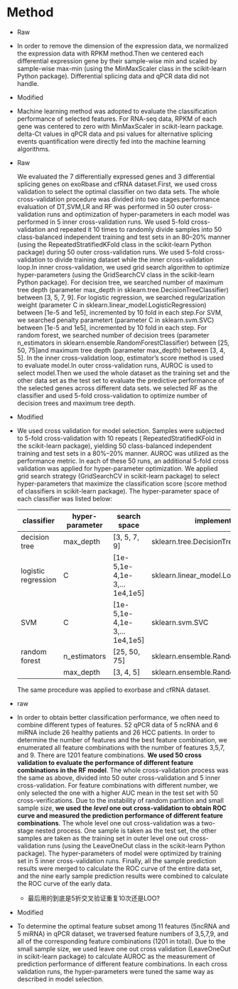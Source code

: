 # Method

- Raw

- In order to remove the dimension of the expression data, we normalized the expression  data with RPKM method.Then we centered each differential expression gene by their sample-wise min and scaled by sample-wise max-min (using the MinMaxScaler class in the scikit-learn Python package). Differential splicing data and qPCR data did not handle.

  

- Modified

- Machine learning method was adopted to evaluate the classification performance of selected features. For RNA-seq data, RPKM of each gene was centered to zero with MinMaxScaler in scikit-learn package. delta-Ct values in qPCR data and psi values for alternative splicing events quantification were directly fed into the machine learning algorithms. 

  

- Raw

  We evaluated the 7 differentially expressed genes and 3 differential splicing genes on exoRbase and cfRNA dataset.First, we used cross validation to select the optimal classifier on two data sets. The whole cross-validation procedure was divided into two stages:performance evaluation of DT,SVM,LR and RF was performed in 50 outer cross-validation runs and optimization of hyper-parameters in each model was performed in 5 inner cross-validation runs. We used 5-fold cross-validation and repeated it 10 times to randomly divide samples into  50 class-balanced independent training and test sets in an 80–20% manner (using the RepeatedStratifiedKFold class in the scikit-learn Python package) during 50 outer cross-validation runs. We used 5-fold cross-validation to divide training dataset while the inner cross-validation loop.In inner cross-validation, we used grid search algorithm to optimize hyper-parameters (using the GridSearchCV class in the scikit-learn Python package). For decision tree, we searched number of maximum tree depth (parameter max_depth in sklearn.tree.DecisionTreeClassifier) between [3, 5, 7, 9]. For logistic regression, we searched regularization weight (parameter C in sklearn.linear_model.LogisticRegression) between [1e-5 and 1e5], incremented by 10 fold in each step.For SVM, we searched penalty parametert (parameter C in sklearn.svm.SVC) between [1e-5 and 1e5], incremented by 10 fold in each step. For random forest, we searched number of decision trees (parameter n_estimators in sklearn.ensemble.RandomForestClassifier) between [25, 50, 75]and maximum tree depth (parameter max_depth) between [3, 4, 5]. In the inner cross-validation loop, estimator’s score method is used to evaluate model.In outer cross-validation runs, AUROC is used to select model.Then we used the whole dataset as the training set and the other data set as the test set to evaluate the predictive performance of the selected genes across different data sets. we selected RF as the classifier and used 5-fold cross-validation to optimize number of decision trees and maximum tree depth.
  
  
  
- Modified

- We used cross validation for model selection. Samples were subjected to 5-fold cross-validation with 10 repeats ( RepeatedStratifiedKFold  in the scikit-learn package), yielding 50 class-balanced independent training and test sets in  a 80%–20% manner. AUROC was utilized as the performance metric. In each of these 50 runs, an additional 5-fold cross validation was applied for hyper-parameter optimization. We applied grid search strategy (GridSearchCV  in scikit-learn package)  to select hyper-parameters that maximize the classification score (score method of classifiers in scikit-learn package). The hyper-parameter space of each classifier was listed below:

  | classifier | hyper-parameter | search space     |implementation|
  | ---------- | --------------- | ---------------- | ---------- |
  | decision tree | max_depth | [3, 5, 7, 9] |sklearn.tree.DecisionTreeClassifier|
  | logistic regression | C | [1e-5,1e-4,1e-3,... 1e4,1e5] |sklearn.linear_model.LogisticRegression|
  | SVM | C | [1e-5,1e-4,1e-3,... 1e4,1e5] |sklearn.svm.SVC|
  | random forest | n_estimators | [25, 50, 75] |sklearn.ensemble.RandomForestClassifier|
  |  | max_depth | [3, 4, 5] |sklearn.ensemble.RandomForestClassifier|
  The same procedure was applied to exorbase and cfRNA dataset.

 

- raw
- In order to obtain better classification performance, we often need to combine different types of features. 52 qPCR data of 5 ncRNA and 6 miRNA include 26 healthy patients and 26 HCC patients. In order to determine the number of features and the best feature combination, we enumerated all feature combinations with the number of features 3,5,7, and 9. There are 1201 feature combinations. **We used 50 cross validation to evaluate the performance of different feature combinations in the RF model**. The whole cross-validation process was the same as above, divided into 50 outer cross-validation and 5 inner cross-validation. For feature combinations with different number, we only selected the one with a higher AUC mean in the test set with 50 cross-verifications. Due to the instability of random partition and small sample size, **we used the *level* one out cross-validation to obtain ROC curve and measured the prediction performance of different feature combinations**. The whole level one out cross-validation was a two-stage nested process. One sample is taken as the test set, the other samples are taken as the training set in outer level one out cross-validation runs (using the LeaveOneOut class in the scikit-learn Python package). The hyper-parameters of model were optimized by training set in 5 inner cross-validation runs. Finally, all the sample prediction results were merged to calculate the ROC curve of the entire data set, and the nine early sample prediction results were combined to calculate the ROC curve of the early data.
  - 最后用的到底是5折交叉验证重复10次还是LOO?




- Modified
- To determine the optimal feature subset among 11 features  (5ncRNA and 5 miRNA) in qPCR dataset, we traversed feature numbers of 3,5,7,9, and  all of the corresponding feature combinations (1201 in total). Due to the small sample size, we used leave one out cross validation (LeaveOneOut in scikit-learn package) to calculate AUROC as the measurement of prediction performance of different feature combinations. In each cross validation runs, the hyper-parameters were tuned the same way as described in model selection. 
